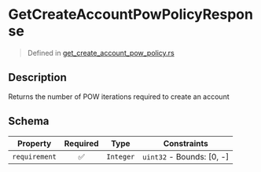 # GetCreateAccountPowPolicyResponse
> Defined in [get_create_account_pow_policy.rs](../../../../../interface/src/interface/routes/native/get_create_account_pow_policy.rs)

## Description
Returns the number of POW iterations required to create an account

## Schema

| Property | Required | Type | Constraints |
| --- | :---: | --- | --- |
| `requirement` | ✅ | `Integer` | `uint32` - Bounds: [0, -] |


